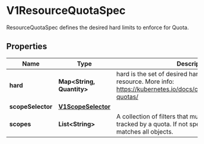 

# V1ResourceQuotaSpec

ResourceQuotaSpec defines the desired hard limits to enforce for Quota.

## Properties

| Name | Type | Description | Notes |
|------------ | ------------- | ------------- | -------------|
|**hard** | **Map&lt;String, Quantity&gt;** | hard is the set of desired hard limits for each named resource. More info: https://kubernetes.io/docs/concepts/policy/resource-quotas/ |  [optional] |
|**scopeSelector** | [**V1ScopeSelector**](V1ScopeSelector.md) |  |  [optional] |
|**scopes** | **List&lt;String&gt;** | A collection of filters that must match each object tracked by a quota. If not specified, the quota matches all objects. |  [optional] |



